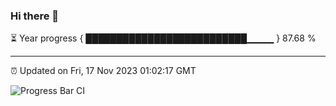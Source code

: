 ### Hi there 👋

⏳ Year progress { ██████████████████████████▁▁▁▁ } 87.68 %

---

⏰ Updated on Fri, 17 Nov 2023 01:02:17 GMT

![Progress Bar CI](https://github.com/liununu/liununu/workflows/Progress%20Bar%20CI/badge.svg)
